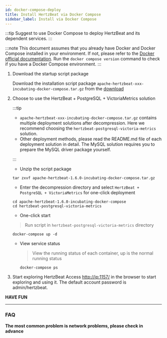 ```yaml
---
id: docker-compose-deploy
title: Install HertzBeat via Docker Compose 
sidebar_label: Install via Docker Compose
---
```


:::tip
Suggest to use Docker Compose to deploy HertzBeat and its dependent services.
:::

:::note
This document assumes that you already have Docker and Docker Compose installed in your environment. If not, please refer to the [Docker official documentation](https://docs.docker.com/compose/install/).
Run the `docker compose version` command to check if you have a Docker Compose environment.
:::

1. Download the startup script package

   Download the installation script package `apache-hertzbeat-xxx-incubating-docker-compose.tar.gz` from the [download](https://github.com/apache/hertzbeat/releases/download/v1.6.0/apache-hertzbeat-1.6.0-incubating-docker-compose.tar.gz)

2. Choose to use the HertzBeat + PostgreSQL + VictoriaMetrics solution

   :::tip

   - `apache-hertzbeat-xxx-incubating-docker-compose.tar.gz` contains multiple deployment solutions after decompression. Here we recommend choosing the `hertzbeat-postgresql-victoria-metrics` solution.
   - Other deployment methods, please read the README.md file of each deployment solution in detail. The MySQL solution requires you to prepare the MySQL driver package yourself.

   :::

   - Unzip the script package

   ```shell
   tar zxvf apache-hertzbeat-1.6.0-incubating-docker-compose.tar.gz
   ```

   - Enter the decompression directory and select `HertzBeat + PostgreSQL + VictoriaMetrics` for one-click deployment

   ```shell
   cd apache-hertzbeat-1.6.0-incubating-docker-compose    
   cd hertzbeat-postgresql-victoria-metrics
   ```

   - One-click start

   > Run script in `hertzbeat-postgresql-victoria-metrics` directory

   ```shell
   docker-compose up -d
   ```

   - View service status

      > View the running status of each container, up is the normal running status

      ```shell
      docker-compose ps
      ```

3. Start exploring HertzBeat
   Access <http://ip:1157/> in the browser to start exploring and using it. The default account password is admin/hertzbeat.

**HAVE FUN**

----

### FAQ

**The most common problem is network problems, please check in advance**
